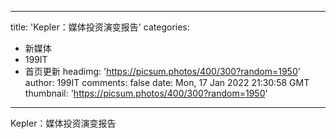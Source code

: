 
---
title: 'Kepler：媒体投资演变报告'
categories: 
 - 新媒体
 - 199IT
 - 首页更新
headimg: 'https://picsum.photos/400/300?random=1950'
author: 199IT
comments: false
date: Mon, 17 Jan 2022 21:30:58 GMT
thumbnail: 'https://picsum.photos/400/300?random=1950'
---

<div>   
Kepler：媒体投资演变报告  
</div>
            